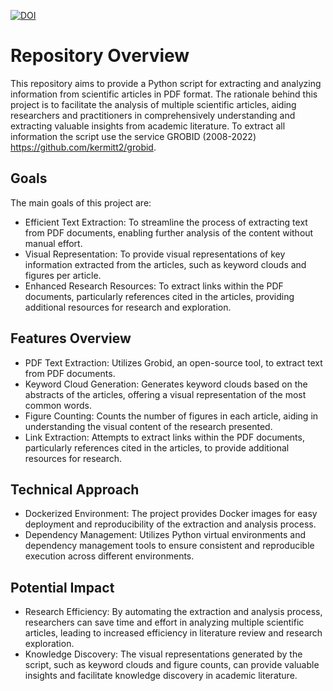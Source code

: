 [![DOI](https://zenodo.org/badge/DOI/10.5281/zenodo.10651048.svg)](https://doi.org/10.5281/zenodo.10651048)

# Repository Overview

This repository aims to provide a Python script for extracting and analyzing information from scientific articles in PDF format. The rationale behind this project is to facilitate the analysis of multiple scientific articles, aiding researchers and practitioners in comprehensively understanding and extracting valuable insights from academic literature. To extract all information the script use the service GROBID (2008-2022) <https://github.com/kermitt2/grobid>.

## Goals

The main goals of this project are:

- Efficient Text Extraction: To streamline the process of extracting text from PDF documents, enabling further analysis of the content without manual effort.
- Visual Representation: To provide visual representations of key information extracted from the articles, such as keyword clouds and figures per article.
- Enhanced Research Resources: To extract links within the PDF documents, particularly references cited in the articles, providing additional resources for research and exploration.

## Features Overview

- PDF Text Extraction: Utilizes Grobid, an open-source tool, to extract text from PDF documents.
- Keyword Cloud Generation: Generates keyword clouds based on the abstracts of the articles, offering a visual representation of the most common words.
- Figure Counting: Counts the number of figures in each article, aiding in understanding the visual content of the research presented.
- Link Extraction: Attempts to extract links within the PDF documents, particularly references cited in the articles, to provide additional resources for research.

## Technical Approach

- Dockerized Environment: The project provides Docker images for easy deployment and reproducibility of the extraction and analysis process.
- Dependency Management: Utilizes Python virtual environments and dependency management tools to ensure consistent and reproducible execution across different environments.

## Potential Impact

- Research Efficiency: By automating the extraction and analysis process, researchers can save time and effort in analyzing multiple scientific articles, leading to increased efficiency in literature review and research exploration.
- Knowledge Discovery: The visual representations generated by the script, such as keyword clouds and figure counts, can provide valuable insights and facilitate knowledge discovery in academic literature.
